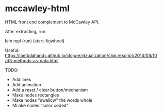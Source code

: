 # mccawley-html
HTML front end complement to McCawley API.

After extracting, run:

lein repl
(run)
(start-figwheel)

Useful:
https://lambdahands.github.io/clojure/vizualization/clojurescript/2014/08/10/d3-methods-as-data.html

TODO:
* Add lines
* Add animation
* Add a reset / clear button/mechanism
* Make nodes rectangles
* Make nodes "swallow" the words whole
* Mnake nodes "color coded"
